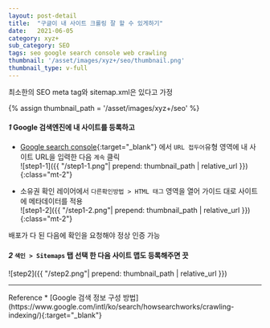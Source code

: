 ```yaml
---
layout: post-detail
title:  "구글이 내 사이트 크롤링 잘 할 수 있게하기"
date:   2021-06-05
category: xyz+
sub_category: SEO
tags: seo google search console web crawling
thumbnail: '/asset/images/xyz+/seo/thumbnail.png'
thumbnail_type: v-full
---
```


<div class="info-wrapper mb-8">
<i class="fas fa-info-circle mr-1"></i> 최소한의 SEO meta tag와 sitemap.xml은 있다고 가정
</div>

{% assign thumbnail_path = '/asset/images/xyz+/seo' %}

#### <em class="step-badge mr-1">1</em> Google 검색엔진에 내 사이트를 등록하고
* [Google search console](https://search.google.com/search-console/welcome?utm_source=about-page){:target="_blank"} 에서 `URL 접두어`유형 영역에 내 사이트 URL을 입력한 다음 `계속` 클릭   
![step1-1]({{ "/step1-1.png"| prepend: thumbnail_path | relative_url }}){:class="mt-2"}

* 소유권 확인 레이어에서 `다른확인방법 > HTML 태그` 영역을 열어 가이드 대로 사이트에 메타데이터를 적용   
![step1-2]({{ "/step1-2.png"| prepend: thumbnail_path | relative_url }}){:class="mt-2"}
<p class="info-message ml-3 mb-8">배포가 다 된 다음에 확인을 요청해야 정상 인증 가능</p>


#### <em class="step-badge mr-1">2</em> `색인 > Sitemaps` 탭 선택 한 다음 사이트 맵도 등록해주면 끗
![step2]({{ "/step2.png"| prepend: thumbnail_path | relative_url }})


<hr class="mb-5 mt-8"/>
<i class="fas fa-link mr-1"></i> Reference 
* [Google 검색 정보 구성 방법](https://www.google.com/intl/ko/search/howsearchworks/crawling-indexing/){:target="_blank"}


